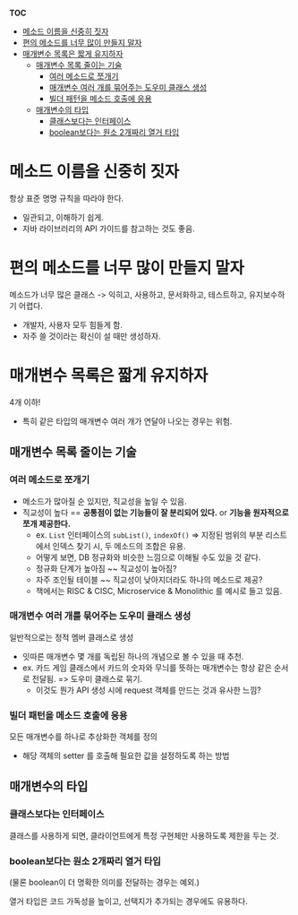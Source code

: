 **TOC**
- [메소드 이름을 신중히 짓자](#메소드-이름을-신중히-짓자)
- [편의 메소드를 너무 많이 만들지 말자](#편의-메소드를-너무-많이-만들지-말자)
- [매개변수 목록은 짧게 유지하자](#매개변수-목록은-짧게-유지하자)
  - [매개변수 목록 줄이는 기술](#매개변수-목록-줄이는-기술)
    - [여러 메소드로 쪼개기](#여러-메소드로-쪼개기)
    - [매개변수 여러 개를 묶어주는 도우미 클래스 생성](#매개변수-여러-개를-묶어주는-도우미-클래스-생성)
    - [빌더 패턴을 메소드 호출에 응용](#빌더-패턴을-메소드-호출에-응용)
  - [매개변수의 타입](#매개변수의-타입)
    - [클래스보다는 인터페이스](#클래스보다는-인터페이스)
    - [boolean보다는 원소 2개짜리 열거 타입](#boolean보다는-원소-2개짜리-열거-타입)

# 메소드 이름을 신중히 짓자
항상 표준 명명 규칙을 따라야 한다.
- 일관되고, 이해하기 쉽게.
- 자바 라이브러리의 API 가이드를 참고하는 것도 좋음.

# 편의 메소드를 너무 많이 만들지 말자
메소드가 너무 많은 클래스 -> 익히고, 사용하고, 문서화하고, 테스트하고, 유지보수하기 어렵다.
- 개발자, 사용자 모두 힘들게 함.
- 자주 쓸 것이라는 확신이 설 때만 생성하자.

# 매개변수 목록은 짧게 유지하자
4개 이하!
- 특히 같은 타입의 매개변수 여러 개가 연달아 나오는 경우는 위험.

## 매개변수 목록 줄이는 기술
### 여러 메소드로 쪼개기
- 메소드가 많아질 순 있지만, 직교성을 높일 수 있음.
- 직교성이 높다 == **공통점이 없는 기능들이 잘 분리되어 있다.** or **기능을 원자적으로 쪼개 제공한다.**
  - ex. `List` 인터페이스의 `subList()`, `indexOf()` => 지정된 범위의 부분 리스트에서 인덱스 찾기 시, 두 메소드의 조합은 유용.
  - 어떻게 보면, DB 정규화와 비슷한 느낌으로 이해될 수도 있을 것 같다.
  - 정규화 단계가 높아짐 ~~ 직교성이 높아짐?
  - 자주 조인될 테이블 ~~ 직교성이 낮아지더라도 하나의 메소드로 제공?
  - 책에서는 RISC & CISC, Microservice & Monolithic 를 예시로 들고 있음.

### 매개변수 여러 개를 묶어주는 도우미 클래스 생성
일반적으로는 정적 멤버 클래스로 생성
- 잇따른 매개변수 몇 개를 독립된 하나의 개념으로 볼 수 있을 때 추천.
- ex. 카드 게임 클래스에서 카드의 숫자와 무늬를 뜻하는 매개변수는 항상 같은 순서로 전달됨. => 도우미 클래스로 묶기.
  - 이것도 뭔가 API 생성 시에 request 객체를 만드는 것과 유사한 느낌?

### 빌더 패턴을 메소드 호출에 응용
모든 매개변수를 하나로 추상화한 객체를 정의
- 해당 객체의 setter 를 호출해 필요한 값을 설정하도록 하는 방법

## 매개변수의 타입
### 클래스보다는 인터페이스
클래스를 사용하게 되면, 클라이언트에게 특정 구현체만 사용하도록 제한을 두는 것.

### boolean보다는 원소 2개짜리 열거 타입
(물론 boolean이 더 명확한 의미를 전달하는 경우는 예외.)

열거 타입은 코드 가독성을 높이고, 선택지가 추가되는 경우에도 유용하다.
